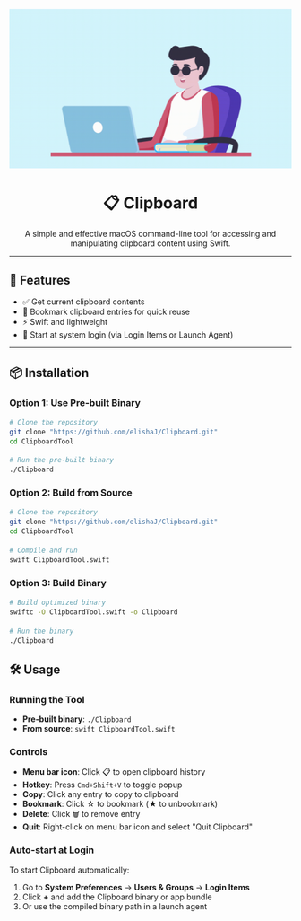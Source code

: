 <p align="center">
  <img src="demo.gif" width="800" alt="Clipboard Demo"/>
</p>

<h1 align="center">📋 Clipboard</h1>

<p align="center">
  A simple and effective macOS command-line tool for accessing and manipulating clipboard content using Swift.
</p>

---

## 🚀 Features

- ✅ Get current clipboard contents
- 📌 Bookmark clipboard entries for quick reuse
- ⚡ Swift and lightweight
- 🔄 Start at system login (via Login Items or Launch Agent)

---

## 📦 Installation

### Option 1: Use Pre-built Binary
```bash
# Clone the repository
git clone "https://github.com/elishaJ/Clipboard.git"
cd ClipboardTool

# Run the pre-built binary
./Clipboard
```

### Option 2: Build from Source
```bash
# Clone the repository
git clone "https://github.com/elishaJ/Clipboard.git"
cd ClipboardTool

# Compile and run
swift ClipboardTool.swift
```

### Option 3: Build Binary
```bash
# Build optimized binary
swiftc -O ClipboardTool.swift -o Clipboard

# Run the binary
./Clipboard
```

## 🛠 Usage

### Running the Tool
- **Pre-built binary**: `./Clipboard`
- **From source**: `swift ClipboardTool.swift`

### Controls
- **Menu bar icon**: Click 📋 to open clipboard history
- **Hotkey**: Press `Cmd+Shift+V` to toggle popup
- **Copy**: Click any entry to copy to clipboard
- **Bookmark**: Click ☆ to bookmark (★ to unbookmark)
- **Delete**: Click 🗑 to remove entry
- **Quit**: Right-click on menu bar icon and select "Quit Clipboard"

### Auto-start at Login
To start Clipboard automatically:
1. Go to **System Preferences** → **Users & Groups** → **Login Items**
2. Click **+** and add the Clipboard binary or app bundle
3. Or use the compiled binary path in a launch agent